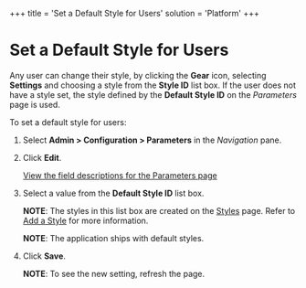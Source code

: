 +++
title = 'Set a Default Style for Users'
solution = 'Platform'
+++

# Set a Default Style for Users

Any user can change their style, by clicking the **Gear** icon,
selecting **Settings** and choosing a style from the **Style ID** list
box. If the user does not have a style set, the style defined by the
**Default Style ID** on the *Parameters* page is used.

To set a default style for users:

1.  Select **Admin \> Configuration \> Parameters** in the *Navigation*
    pane.

2.  Click **Edit**.
    
    [View the field descriptions for the Parameters
    page](../Page_Desc/Parameters_All_TabsSysAdmin.htm)

3.  Select a value from the **Default Style ID** list box.
    
    **NOTE**: The styles in this list box are created on the
    [Styles](../Page_Desc/Styles_H.htm) page. Refer to [Add a
    Style](Add_a_Style.htm) for more information.
    
    **NOTE**: The application ships with default styles.

4.  Click **Save**.
    
    **NOTE**: To see the new setting, refresh the page.
